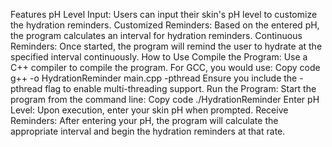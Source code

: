 Features
pH Level Input: Users can input their skin's pH level to customize the hydration reminders.
Customized Reminders: Based on the entered pH, the program calculates an interval for hydration reminders.
Continuous Reminders: Once started, the program will remind the user to hydrate at the specified interval continuously.
How to Use
Compile the Program: Use a C++ compiler to compile the program. For GCC, you would use:
Copy code
g++ -o HydrationReminder main.cpp -pthread
Ensure you include the -pthread flag to enable multi-threading support.
Run the Program: Start the program from the command line:
Copy code
./HydrationReminder
Enter pH Level: Upon execution, enter your skin pH when prompted.
Receive Reminders: After entering your pH, the program will calculate the appropriate interval and begin the hydration reminders at that rate.
